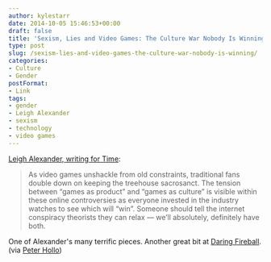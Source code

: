 ```yaml
---
author: kylestarr
date: 2014-10-05 15:46:53+00:00
draft: false
title: 'Sexism, Lies and Video Games: The Culture War Nobody Is Winning'
type: post
slug: /sexism-lies-and-video-games-the-culture-war-nobody-is-winning/
categories:
- Culture
- Gender
postFormat:
- Link
tags:
- gender
- Leigh Alexander
- sexism
- technology
- video games
---
```


[Leigh Alexander, writing for Time](http://time.com/3274247/video-game-culture-war/):

> As video games unshackle from old constraints, traditional fans double down on keeping the treehouse sacrosanct. The tension between “games as product” and “games as culture” is visible within these online controversies as everyone invested in the industry watches to see which will “win”. Someone should tell the internet conspiracy theorists they can relax — we’ll absolutely, definitely have both.

One of Alexander's many terrific pieces. Another great bit at [Daring Fireball](http://daringfireball.net/linked/2014/10/02/gamers-over). (via [Peter Hollo](https://twitter.com/frogworth))
